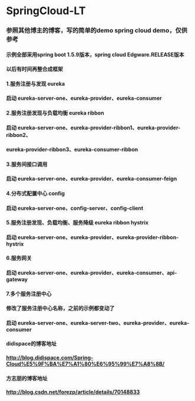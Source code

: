 # SpringCloud-LT
### 参照其他博主的博客，写的简单的demo spring cloud demo，仅供参考
#### 示例全部采用spring boot 1.5.9版本，spring cloud Edgware.RELEASE版本
#### 以后有时间再整合成框架

#### 1.服务注册与发现 eureka
#### 启动 eureka-server-one、eureka-provider、eureka-consumer

#### 2.服务注册发现与负载均衡 eureka ribbon
#### 启动 eureka-server-one、eureka-provider-ribbon1、eureka-provider-ribbon2、
#### eureka-provider-ribbon3、eureka-consumer-ribbon

#### 3.服务间接口调用
#### 启动 eureka-server-one、eureka-provider、eureka-consumer-feign

#### 4.分布式配置中心 config
#### 启动 eureka-server-one、config-server、config-client

#### 5.服务注册发现、负载均衡、服务降级 eureka ribbon hystrix
#### 启动 eureka-server-one、eureka-provider、eureka-provider-ribbon-hystrix

#### 6.服务网关
#### 启动 eureka-server-one、eureka-provider、eureka-consumer、api-gateway

#### 7.多个服务注册中心
#### 修改了服务注册中心名称，之前的示例都变动了
#### 启动 eureka-server-one、eureka-server-two、eureka-provider、eureka-consumer

#### didispace的博客地址
#### http://blog.didispace.com/Spring-Cloud%E5%9F%BA%E7%A1%80%E6%95%99%E7%A8%8B/
#### 方志朋的博客地址
#### http://blog.csdn.net/forezp/article/details/70148833